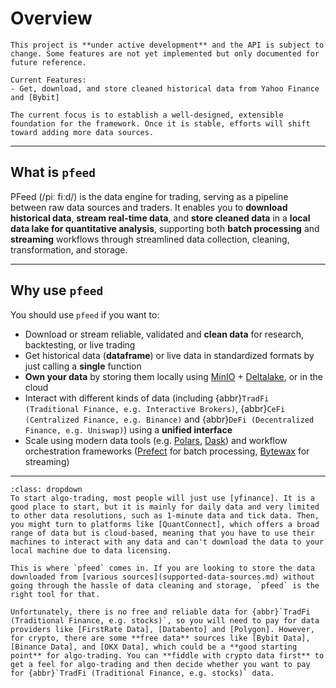 [yfinance]: https://github.com/ranaroussi/yfinance
[QuantConnect]: https://www.quantconnect.com
[FirstRate Data]: https://firstratedata.com
[Databento]: https://databento.com
[Polygon]: https://polygon.io
[Bybit Data]: https://public.bybit.com
[Binance Data]: https://data.binance.vision
[OKX Data]: https://www.okx.com/data-download
[MinIO]: https://min.io/
[Bybit]: https://bybit.com
[Polars]: https://github.com/pola-rs/polars
[Dask]: https://www.dask.org/
[Deltalake]: https://github.com/delta-io/delta-rs
[Prefect]: https://www.prefect.io/
[Bytewax]: https://www.bytewax.io


# Overview

```{attention}
This project is **under active development** and the API is subject to change. Some features are not yet implemented but only documented for future reference.

Current Features:
- Get, download, and store cleaned historical data from Yahoo Finance and [Bybit]

The current focus is to establish a well-designed, extensible foundation for the framework. Once it is stable, efforts will shift toward adding more data sources.
```

---

## What is `pfeed`
PFeed (/piː fiːd/) is the data engine for trading, serving as a pipeline between raw data sources and traders. It enables you to **download historical data**, **stream real-time data**, and **store cleaned data** in a **local data lake for quantitative analysis**, supporting both **batch processing** and **streaming** workflows through streamlined data collection, cleaning, transformation, and storage.

---

## Why use `pfeed`
You should use `pfeed` if you want to:
- Download or stream reliable, validated and **clean data** for research, backtesting, or live trading
- Get historical data (**dataframe**) or live data in standardized formats by just calling a **single** function
- **Own your data** by storing them locally using [MinIO] + [Deltalake], or in the cloud
- Interact with different kinds of data (including {abbr}`TradFi (Traditional Finance, e.g. Interactive Brokers)`, {abbr}`CeFi (Centralized Finance, e.g. Binance)` and {abbr}`DeFi (Decentralized Finance, e.g. Uniswap)`) using a **unified interface**
- Scale using modern data tools (e.g. [Polars], [Dask]) and workflow orchestration frameworks ([Prefect] for batch processing, [Bytewax] for streaming)

---

```{tip} Note for Beginners
:class: dropdown
To start algo-trading, most people will just use [yfinance]. It is a good place to start, but it is mainly for daily data and very limited to other data resolutions, such as 1-minute data and tick data. Then, you might turn to platforms like [QuantConnect], which offers a broad range of data but is cloud-based, meaning that you have to use their machines to interact with any data and can't download the data to your local machine due to data licensing.

This is where `pfeed` comes in. If you are looking to store the data downloaded from [various sources](supported-data-sources.md) without going through the hassle of data cleaning and storage, `pfeed` is the right tool for that. 

Unfortunately, there is no free and reliable data for {abbr}`TradFi (Traditional Finance, e.g. stocks)`, so you will need to pay for data providers like [FirstRate Data], [Databento] and [Polygon]. However, for crypto, there are some **free data** sources like [Bybit Data], [Binance Data], and [OKX Data], which could be a **good starting point** for algo-trading. You can **fiddle with crypto data first** to get a feel for algo-trading and then decide whether you want to pay for {abbr}`TradFi (Traditional Finance, e.g. stocks)` data.
```
